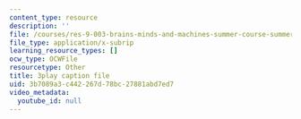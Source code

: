 ```yaml
---
content_type: resource
description: ''
file: /courses/res-9-003-brains-minds-and-machines-summer-course-summer-2015/3b7089a3c442267d78bc27881abd7ed7_Ch56tU3wb9c.srt
file_type: application/x-subrip
learning_resource_types: []
ocw_type: OCWFile
resourcetype: Other
title: 3play caption file
uid: 3b7089a3-c442-267d-78bc-27881abd7ed7
video_metadata:
  youtube_id: null
---
```

